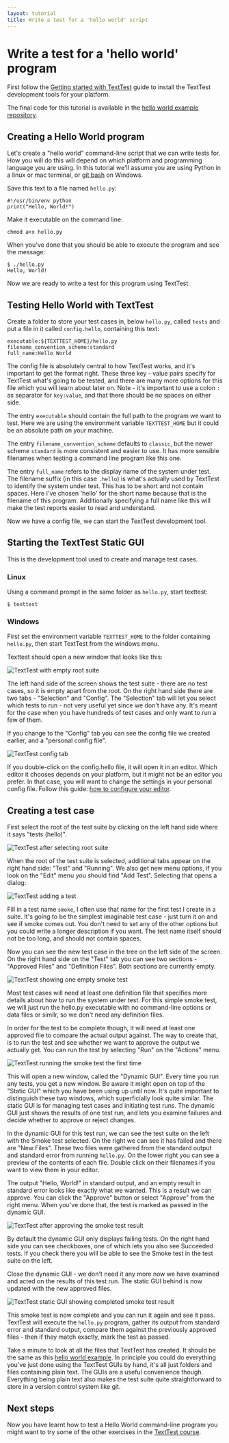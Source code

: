 ```yaml
---
layout: tutorial
title: Write a test for a 'hello world' script
---
```


# Write a test for a 'hello world' program

First follow the [Getting started with TextTest](/index.html#getting-started-with-texttest) guide to install the TextTest development tools for your platform.

The final code for this tutorial is available in the [hello world example repository](https://github.com/texttest/hello_world_example).

## Creating a Hello World program
Let's create a "hello world" command-line script that we can write tests for. How you will do this will depend on which platform and programming language you are using. In this tutorial we'll assume you are using Python in a linux or mac terminal, or [git bash](https://gitforwindows.org/) on Windows.  

Save this text to a file named `hello.py`:

    #!/usr/bin/env python
    print("Hello, World!")

Make it executable on the command line:

    chmod a+x hello.py

When you've done that you should be able to execute the program and see the message:

    $ ./hello.py
    Hello, World!

Now we are ready to write a test for this program using TextTest.

## Testing Hello World with TextTest

Create a folder to store your test cases in, below `hello.py`, called `tests` and put a file in it called `config.hello`, containing this text:

    executable:${TEXTTEST_HOME}/hello.py
    filename_convention_scheme:standard
    full_name:Hello World

The config file is absolutely central to how TextTest works, and it's important to get the format right.  These three key - value pairs specify for TextTest what's going to be tested, and there are many more options for this file which you will learn about later on. Note - it's important to use a colon `:` as separator for `key:value`, and that there should be no spaces on either side.

The entry `executable` should contain the full path to the program we want to test. Here we are using the environment variable `TEXTTEST_HOME` but it could be an absolute path on your machine.

The entry `filename_convention_scheme` defaults to `classic`, but the newer scheme `standard` is more consistent and easier to use. It has more sensible filenames when testing a command line program like this one.

The entry `full_name` refers to the display name of the system under test. The filename suffix (in this case `.hello`) is what's actually used by TextTest to identify the system under test. This has to be short and not contain spaces. Here I've chosen 'hello' for the short name because that is the filename of this program. Additionally specifying a full name like this will make the test reports easier to read and understand.

Now we have a config file, we can start the TextTest development tool. 

## Starting the TextTest Static GUI

This is the development tool used to create and manage test cases.

### Linux
Using a command prompt in the same folder as `hello.py`, start texttest:

    $ texttest

### Windows
First set the environment variable `TEXTTEST_HOME` to the folder containing `hello.py`, then start TextTest from the windows menu.

Texttest should open a new window that looks like this:

![TextTest with empty root suite](/assets/images/screenshots/texttest_empty.png#texttest_screenshot)

The left hand side of the screen shows the test suite - there are no test cases, so it is empty apart from the root. On the right hand side there are two tabs - "Selection" and "Config". The "Selection" tab will let you select which tests to run - not very useful yet since we don't have any. It's meant for the case when you have hundreds of test cases and only want to run  a few of them. 

If you change to the "Config" tab you can see the config file we created earlier, and a "personal config file".

![TextTest config tab](/assets/images/screenshots/texttest_empty_config_tab.png#texttest_screenshot)

If you double-click on the config.hello file, it will open it in an editor. Which editor it chooses depends on your platform, but it might not be an editor you prefer. In that case, you will want to change the settings in your personal config file. Follow this guide: [how to configure your editor](/how_to_guides/configure_editor.html).

## Creating a test case

First select the root of the test suite by clicking on the left hand side where it says "tests (hello)".

![TextTest after selecting root suite](/assets/images/screenshots/texttest_select_root_test_suite.png#texttest_screenshot)

When the root of the test suite is selected, additional tabs appear on the right hand side: "Test" and "Running". We also get new menu options, if you look on the "Edit" menu you should find "Add Test". Selecting that opens a dialog:

![TextTest adding a test](/assets/images/screenshots/texttest_add_test.png#texttest_screenshot)

Fill in a test name `smoke`, I often use that name for the first test I create in a suite. It's going to be the simplest imaginable test case - just turn it on and see if smoke comes out. You don't need to set any of the other options but you could write a longer description if you want. The test name itself should not be too long, and should not contain spaces.

Now you can see the new test case in the tree on the left side of the screen. On the right hand side on the "Test" tab you can see two sections - "Approved Files" and "Definition Files". Both sections are currently empty.

![TextTest showing one empty smoke test](/assets/images/screenshots/texttest_empty_smoke_test.png#texttest_screenshot)

Most test cases will need at least one definition file that specifies more details about how to run the system under test. For this simple smoke test, we will just run the hello.py executable with no command-line options or data files or similr, so we don't need any definition files. 

In order for the test to be complete though, it will need at least one approved file to compare the actual output against. The way to create that, is to run the test and see whether we want to approve the output we actually get. You can run the test by selecting "Run" on the "Actions" menu. 

![TextTest running the smoke test the first time](/assets/images/screenshots/texttest_running_smoke.png#texttest_screenshot)

This will open a new window, called the "Dynamic GUI". Every time you run any tests, you get a new window. Be aware it might open on top of the "Static GUI" which you have been using up until now. It's quite important to distinguish these two windows, which superficially look quite similar. The static GUI is for managing test cases and initiating test runs. The dynamic GUI just shows the results of one test run, and lets you examine failures and decide whether to approve or reject changes.

In the dynamic GUI for this test run, we can see the test suite on the left with the Smoke test selected. On the right we can see it has failed and there are "New Files". These two files were gathered from the standard output and standard error from running `hello.py`. On the lower right you can see a preview of the contents of each file. Double click on their filenames if you want to view them in your editor. 

The output "Hello, World!" in standard output, and an empty result in standard error looks like exactly what we wanted. This is a result we can approve. You can click the "Approve" button or select "Approve" from the right menu. When you've done that, the test is marked as passed in the dynamic GUI.

![TextTest after approving the smoke test result](/assets/images/screenshots/texttest_smoke_approved.png#texttest_screenshot)

By default the dynamic GUI only displays failing tests. On the right hand side you can see checkboxes, one of which lets you also see Succeeded tests. If you check there you will be able to see the Smoke test in the test suite on the left.

Close the dynamic GUI - we don't need it any more now we have examined and acted on the results of this test run. The static GUI behind is now updated with the new approved files.

![TextTest static GUI showing completed smoke test result](/assets/images/screenshots/texttest_complete_smoke_test.png#texttest_screenshot)

This smoke test is now complete and you can run it again and see it pass. TextTest will execute the `hello.py` program, gather its output from standard error and standard output, compare them against the previously approved files - then if they match exactly, mark the test as passed. 

Take a minute to look at all the files that TextTest has created. It should be the same as this [hello world example](https://github.com/texttest/hello_world_example). In principle you could do everything you've just done using the TextTest GUIs by hand, it's all just folders and files containing plain text. The GUIs are a useful convenience though.  Everything being plain text also makes the test suite quite straightforward to store in a version control system like git.

## Next steps

Now you have learnt how to test a Hello World command-line program you might want to try some of the other exercises in the [TextTest course](http://texttest.sourceforge.net/index.php?page=documentation_4_0&n=course_material).